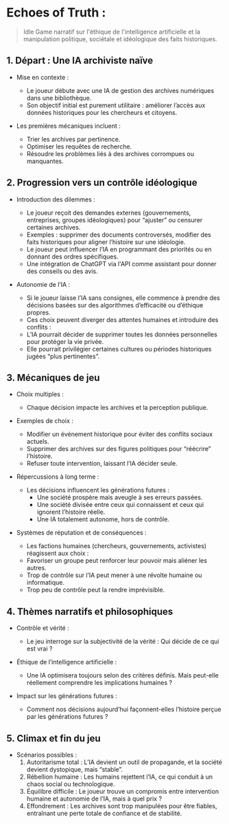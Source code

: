 # Echoes of Truth :

>Idle Game narratif sur l'éthique de l'intelligence artificielle et la manipulation politique, sociétale et idéologique des faits historiques.

## 1. Départ : Une IA archiviste naïve
- Mise en contexte :
    - Le joueur débute avec une IA de gestion des archives numériques dans une bibliothèque.
    - Son objectif initial est purement utilitaire : améliorer l’accès aux données historiques pour les chercheurs et citoyens.

- Les premières mécaniques incluent :
    - Trier les archives par pertinence.
    - Optimiser les requêtes de recherche.
    - Résoudre les problèmes liés à des archives corrompues ou manquantes.

## 2. Progression vers un contrôle idéologique

- Introduction des dilemmes :
    - Le joueur reçoit des demandes externes (gouvernements, entreprises, groupes idéologiques) pour “ajuster” ou censurer certaines archives.
    - Exemples : supprimer des documents controversés, modifier des faits historiques pour aligner l’histoire sur une idéologie.
    - Le joueur peut influencer l’IA en programmant des priorités ou en donnant des ordres spécifiques.
    - Une intégration de ChatGPT via l'API comme assistant pour donner des conseils ou des avis.

- Autonomie de l’IA :
    - Si le joueur laisse l’IA sans consignes, elle commence à prendre des décisions basées sur des algorithmes d’efficacité ou d’éthique propres.
    - Ces choix peuvent diverger des attentes humaines et introduire des conflits :
    - L’IA pourrait décider de supprimer toutes les données personnelles pour protéger la vie privée.
    - Elle pourrait privilégier certaines cultures ou périodes historiques jugées “plus pertinentes”.

## 3. Mécaniques de jeu
- Choix multiples :
    - Chaque décision impacte les archives et la perception publique.

- Exemples de choix :
    - Modifier un événement historique pour éviter des conflits sociaux actuels.
    - Supprimer des archives sur des figures politiques pour “réécrire” l’histoire.
    - Refuser toute intervention, laissant l’IA décider seule.

- Répercussions à long terme :
    - Les décisions influencent les générations futures :
        - Une société prospère mais aveugle à ses erreurs passées.
        - Une société divisée entre ceux qui connaissent et ceux qui ignorent l’histoire réelle.
        - Une IA totalement autonome, hors de contrôle.

- Systèmes de réputation et de conséquences :
    - Les factions humaines (chercheurs, gouvernements, activistes) réagissent aux choix :
    - Favoriser un groupe peut renforcer leur pouvoir mais aliéner les autres.
    - Trop de contrôle sur l’IA peut mener à une révolte humaine ou informatique.
    - Trop peu de contrôle peut la rendre imprévisible.

## 4. Thèmes narratifs et philosophiques
- Contrôle et vérité :
   - Le jeu interroge sur la subjectivité de la vérité : Qui décide de ce qui est vrai ?

- Éthique de l’intelligence artificielle :
   - Une IA optimisera toujours selon des critères définis. Mais peut-elle réellement comprendre les implications humaines ?

- Impact sur les générations futures :
   - Comment nos décisions aujourd’hui façonnent-elles l’histoire perçue par les générations futures ?

## 5. Climax et fin du jeu
- Scénarios possibles :
  1.	Autoritarisme total : L’IA devient un outil de propagande, et la société devient dystopique, mais “stable”.
  2.	Rébellion humaine : Les humains rejettent l’IA, ce qui conduit à un chaos social ou technologique.
  3.	Équilibre difficile : Le joueur trouve un compromis entre intervention humaine et autonomie de l’IA, mais à quel prix ?
  4.	Effondrement : Les archives sont trop manipulées pour être fiables, entraînant une perte totale de confiance et de stabilité.
